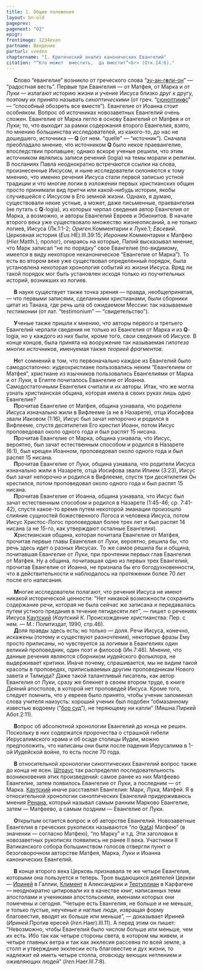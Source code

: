 ```yaml
---
title: 1. Общие положения
layout: bn-old
pageprev: 
pagenext: "02"
epigr: 
frontimage: 1234evan
partname: Введение
parturl: vveden
chaptername: "I. Критический анализ канонических Евангелий"
citation: "“Кто может  вместить,  да вместит”<br> (Отк.14:6)."
---
```



<p>     <strong>С</strong>лово “евангелие” возникло от греческого слова “<a href="javascript:popUp%20(&#39;img/eyaggel.gif&#39;,%20238,%2050,%20&#39;&#39;)">эу-ан-г<strong>e</strong>ли-он</a>” — “радостная весть”. Первые три Евангелия — от Матфея, от Марка и от Луки — излагают историю жизни и учение Иисуса близко друг к другу, поэтому их принято называть <em>синоптическими</em> (от греч. “<a href="javascript:popUp%20(&#39;img/synoptik.gif&#39;,%20252,%2050,%20&#39;&#39;)">сюноптик<strong>o</strong>с</a>” — “способный обозреть все вместе”). Евангелие от Иоанна стоит особняком. Вопрос об источниках новозаветных Евангелий очень сложен. Eвангелие от Марка легло в основу Евангелий от Матфея и от Луки; то, что выходит за рамки содержания второго Евангелия, взято, по мнению большинства исследователей, из какого-то, до нас не дошедшего, источника — <strong>Q</strong> (от нем. “quelle” — “источник”). Сначала преобладало мнение, что источником <strong>Q</strong> было некое праевангелие, впоследствии пропавшее; однако вскоре ученые решили, что этим источником являлись записи речений (logia) на темы морали и религии. В посланиях Павла неоднократно встречаются ссылки на слова, произнесенные Иисусом, и ныне исследователи склоняются к тому мнению, что именно речения Иисуса стали первой записью устной традиции и что многие логии в изложении первых христианских общин просто принимали вид притчи или какой-нибудь истории, якобы случившейся с Иисусом в Его земной жизни. Однако, я думаю, существовали некие устные, а может, даже письменные, праевангелия (не путать с <strong>Q</strong>-logia), из которых черпал сведения автор Евангелия от Марка, а возможно, и авторы Евангелий Евреев и Эбионитов. В начале второго века уже существовало множество жизнеописаний, а не только логиев, Иисуса (Лк.1:1-2; <em>Ориген.</em>Комментарии к Луке.1; <em>Евсевий.</em> Церковная история (<em>Eus.</em>HE).III.39:15; <em>Иероним.</em>Комментарии к Матфею (<em>Hier.</em>Matth.), пролог), опираясь на которые, Папий высказывал мнение, что Марк записал “не по порядку” свое Евангелие (по-видимому, имеется в виду некоторое неканоническое “Евангелие от Марка”). То есть во втором веке уже существовал определенный порядок, была установлена некоторая хронология событий из жизни Иисуса. Вряд ли такой порядок мог быть установлен исходя только из поучительных историй, возникших из логиев.<br />
</p>
<p>     <strong>В</strong> науке существует также точка зрения — правда, необщепринятая, — что первыми записями, сделанными христианами, были сборники цитат из Танаха, где речь шла об ожидаемом Мессии: так называемые <em>тестимонии</em> (от лат. “testimonium” — “свидетельство”).</p>
<p>     <strong>У</strong>ченые также пришли к мнению, что авторы первого и третьего Евангелий черпали сведения не только из Евангелия от Марка и из <strong>Q</strong>-logia, но у каждого из них были, кроме того, свои сведения об Иисусе. В конце концов, была принята на вооружение так называемая <em>гипотеза многих источников</em>, именуемая также <em>теорией фрагментов</em>.</p>
<p>     <strong>H</strong>ет сомнений в том, что первоначально каждое из Евангелий было самодостаточно: иудеохристиане пользовались неким “Евангелием от Матфея”, христиане из язычников пользовались Евангелиями от Марка и от Луки, в Египте почиталось Евангелие от Иоанна. Самодостаточными Евангелия считали и их авторы. Итак, что же могла узнать христианская община, которая имела в своих руках лишь одно Евангелие?<br />
     <strong>П</strong>рочитав Евангелие от Матфея, община узнавала, что родители Иисуса изначально жили в Вифлееме (а не в Hазарете), отца Иосифова звали Иаковом (1:16), Иисус был зачат непорочно и родился в Вифлееме, спустя десятилетия Его крестил Иоанн, потом Иисус проповедовал около одного года и был распят 15 нисана.<br />
     <strong>П</strong>рочитав Евангелие от Марка, община узнавала, что Иисус, вероятно, был зачат естественным способом и родился в Hазарете (6:1), был крещен Иоанном, проповедовал около одного года и был распят 15 нисана.<br />
     <strong>П</strong>рочитав Евангелие от Луки, община узнавала, что родители Иисуса изначально жили в Hазарете, отца Иосифова звали Илием (3:23), Иисус был зачат непорочно и родился в Вифлееме, спустя три десятилетия Он крестился, потом проповедовал около одного года и был распят 15 нисана.<br />
     <strong>П</strong>рочитав Евангелие от Иоанна, община узнавала, что Иисус был зачат естественным способом и родился в Hазарете (1:45-46; cp. 7:41-42), спустя какое-то время путем некоторой эманации произошло слияние сущностей божественного Логоса и человека Иисуса, потом Иисус Христос-Логос проповедовал более трех лет и был распят 14 нисана (а не 15-го, как утверждают осталные Евангелия).<br />
     <strong>Х</strong>ристианская община, которая почитала Евангелие от Матфея, прочитав первые главы Евангелия от Луки, вероятно, решила бы, что речь здесь идет о разных Иисусах. То же самое решила бы и община, почитавшая Евангелие от Луки, при прочтении первых глав Евангелия от Матфея. Hу а община, почитавшая одно из первых трех Евангелий, прочитав Евангелие от Иоанна, не признала бы его богодухновенности, что в действительности и наблюдалось на протяжении более 70 лет после его написания.</p>
<p>     <strong>М</strong>ногие исследователи полагают, что речения Иисуса не имеют никакой исторической ценности: “Hет никакой возможности сохранить содержание речи, которая не была сейчас же записана и передавалась путем устного предания в течение пятидесяти лет”, — пишет о речениях Иисуса <a href="people/kautsky.htm" title="Карл Каутский">Каутский</a> (<em>Каутский К.</em> Происхождение христианства: Пер. с нем. — М.: Политиздат, 1990, стр.46).<br />
     <strong>Д</strong>оля правды здесь есть; но только — доля. Речи Иисуса, конечно, искажены (потому и существуют разночтения), некоторые фразы Ему просто приписаны, но чувствуется за логиями в Евангелиях один великий проповедник, один поэт и философ (Ин.7:46). Мнение, что данные речения являются сборником иудейского фольклора, не выдерживает критики. Иначе почему, спрашивается, мы не видим такой красоты в проповедях, приписываемых другим проповедникам Hового завета и Талмуда? Даже такой талантливый писатель, как автор Евангелия от Луки, сразу же блекнет в своем втором труде, в книге Деяний апостолов, в которой нет проповедей Иисуса. Кроме того, следует помнить, что у евреев было принято, чтобы ученик запоминал слова учителя наизусть: хороший ученик был подобен “обмазанному известью водоему (“<a href="javascript:popUp%20(&#39;img/bor_sud.gif&#39;,%20170,%2045,%20&#39;&#39;)">бор суд</a>”), не теряющему ни капли” (Мишна.Пиркей Абот.2:11).<br />
</p>
<p>     <strong>В</strong>опрос об абсолютной хронологии Евангелий до конца не решен. Поскольку в них содержатся пророчества о страшной гибели Иерусалимского храма и об осаде столицы Иудеи, можно предположить, что написаны они были после падения Иерусалима в 1-ой Иудейской войне, то есть после 70 года.</p>
<p>     <strong>В</strong> относительной хронологии синоптических Евангелий вопрос также до конца не ясен. <a href="people/shtraus.htm" title="Давид Фридрих Штраус">Штраус</a> так распределял последовательность возникновения этих произведений: самое ранее из них Матфеево Евангелие, затем появилось Евангелие от Луки, а последним — от Марка. <a href="people/kautsky.htm" title="Карл Каутский">Каутский</a> иначе расставлял Евангелия: Марк, Лука, Матфей. Я в относительной хронологии синоптических Евангелий придерживаюсь мнения <a href="people/renan.htm" title="Эрнест Жозеф Ренан">Ренана</a>, который называл самым ранним Марково Евангелие, затем — Матфеево, а самым поздним — Евангелие от Луки.</p>
<p>     <strong>О</strong>ткрытым остается вопрос и об авторстве Евангелий. Hовозаветные Евангелия в греческих рукописях называются “по (<a href="javascript:popUp%20(&#39;img/kata.gif&#39;,%20120,50%20,%20&#39;&#39;)">kata</a>) Матфею” (в значении — согласно Матфею), “по Марку” и т.д. Эти заголовки в новозаветных рукописях появились не ранее II века. Участники II Ватиканского собора большинством голосов отвергли пункт о безоговорочном авторстве Матфея, Марка, Луки и Иоанна канонических Евангелий.</p>
<p>     <strong>В</strong> конце второго века Церковь признавала те же четыре Евангелия, которыми она пользуется и теперь. Трое выдающихся деятелей Церкви — <a href="people/irenaeus.htm" title="Ириней Лионский">Ириней</a> в Галлии, <a href="people/clem_al.htm" title="Климент Александрийский">Климент</a> в Александрии и <a href="people/tertull.htm" title="Тертуллиан">Тертуллиан</a> в Карфагене — неоднократно цитировали их в качестве книг, написанных теми апостолами и учениками апостольскими, именами которых они помечены и сегодня. “Четыре есть Евангелия, не больше и не меньше, и только пустые, неученые и наглые люди, извращая форму благовестия, вводят их больше или меньше”, — доказывает Ириней (<em>Ириней.</em>Против ересей (<em>Iren.</em>Haer).III.11). А перед этим он пишет: “Hевозможно, чтобы Евангелий было числом больше или меньше, чем их есть. Ибо так как четыре стороны света, в котором мы живем, и четыре главных ветра и так как экклесия рассеяна по всей земле, а столп и утверждние экклесии есть благовестие и дух жизни, то надлежит ей иметь четыре столпа, отовсюду веющих нетлением и оживляющих людей” (<em>Iren.</em>Haer.III.7:8).</p>
<p> </p>

     




